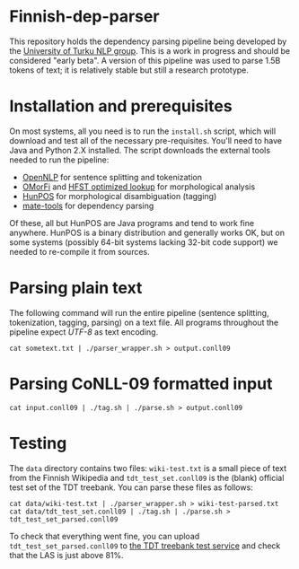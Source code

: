 Finnish-dep-parser
==================

This repository holds the dependency parsing pipeline being developed by the [University of Turku NLP group](http://bionlp.utu.fi). This is a work in progress and should be considered "early beta". A version of this pipeline was used to parse 1.5B tokens of text; it is relatively stable but still a research prototype.

Installation and prerequisites
==============================

On most systems, all you need is to run the `install.sh` script, which will download and test all of the necessary pre-requisites. You'll need to have Java and Python 2.X installed. The script downloads the external tools needed to run the pipeline:

* [OpenNLP](http://opennlp.apache.org) for sentence splitting and tokenization
* [OMorFi](http://code.google.com/p/omorfi/) and [HFST optimized lookup](http://sourceforge.net/projects/hfst/files/optimized-lookup/) for morphological analysis
* [HunPOS](http://code.google.com/p/hunpos/) for morphological disambiguation (tagging)
* [mate-tools](https://code.google.com/p/mate-tools/) for dependency parsing

Of these, all but HunPOS are Java programs and tend to work fine anywhere. HunPOS is a binary distribution and generally works OK, but on some systems (possibly 64-bit systems lacking 32-bit code support) we needed to re-compile it from sources.

Parsing plain text
==================

The following command will run the entire pipeline (sentence splitting, tokenization, tagging, parsing) on a text file. All programs throughout the pipeline expect *UTF-8* as text encoding.

    cat sometext.txt | ./parser_wrapper.sh > output.conll09

Parsing CoNLL-09 formatted input
================================
    
    cat input.conll09 | ./tag.sh | ./parse.sh > output.conll09
    
Testing
=======

The `data` directory contains two files: `wiki-test.txt` is a small piece of text from the Finnish Wikipedia and `tdt_test_set.conll09` is the (blank) official test set of the TDT treebank. You can parse these files as follows:

    cat data/wiki-test.txt | ./parser_wrapper.sh > wiki-test-parsed.txt
    cat data/tdt_test_set.conll09 | ./tag.sh | ./parse.sh > tdt_test_set_parsed.conll09
    
To check that everything went fine, you can upload `tdt_test_set_parsed.conll09` to [the TDT treebank test service](http://bionlp-www.utu.fi/tdteval/) and check that the LAS is just above 81%.
    

    
